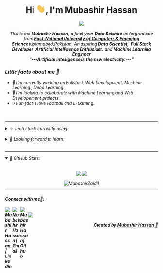 <h1 align="center">Hi <img src="https://raw.githubusercontent.com/ABSphreak/ABSphreak/master/gifs/Hi.gif" width="30px">, I'm Mubashir Hassan</h1>
<p align="center">
  <a href="https://github.com/Ratheshan03/readme-typing-svg"><img src="https://readme-typing-svg.herokuapp.com?lines=Data+Science+Undergraduate;Full+Stack+Developer;Machine+Learning+Engineer;DS%20|%20AI%20|%20ML%20Enthusiast;Creative+Thinker&center=true&width=500&height=50"></a>
</p>

<p align="center">
  <em>
    This is me <b>Mubashir Hassan</b>, a final year <b>Data Science</b> undergraduate from <a href="https://www.nu.edu.pk/"> <b>Fast-National University of Computers & Emerging Sciences</b>,Islamabad,Pakistan</a>.
    An aspiring <b>Data Scientist,</b>&nbsp; <b>Full Stack Developer</b>&nbsp; <b> Artificial Intelligence Enthusiast.</b> and <b> Machine Learning Engineer </b> 
  <br>
  <b><i>"---Artificial intelligence is the new electricity.---"</i></b>
</p>

<h3>Little facts about me 🧑</h3>

- 🔭 I’m currently working on Fullstack Web Development, Machine Learning , Deep Learning.
- 👯 I’m looking to collaborate with Machine Learning and Web Developement projects.
- ⚡ Fun fact: I love Football and E-Gaming.
<br>

---

<details>
<summary>
  ✨ Tech stack currently using:
</summary>
   <br>
<code><a href="https://www.python.org/" target="_blank"><img height="30" src="https://www.vectorlogo.zone/logos/python/python-icon.svg"></a></code>
<code><a href="https://isocpp.org/" target="_blank"><img height="30" src="https://upload.wikimedia.org/wikipedia/commons/thumb/1/18/ISO_C%2B%2B_Logo.svg/1024px-ISO_C%2B%2B_Logo.svg.png" alt="C++ Logo"></a></code>
<code><a href="https://www.oracle.com/java/" target="_blank"><img height="30" src="https://www.vectorlogo.zone/logos/java/java-icon.svg"></a></code>
<code><a href="https://www.javascript.com/" target="_blank"><img height="30" src="https://raw.githubusercontent.com/devicons/devicon/master/icons/javascript/javascript-plain.svg"></a></code>
<code><a href="https://reactjs.org/" target="_blank"><img height="30" src="https://www.vectorlogo.zone/logos/reactjs/reactjs-icon.svg"></a></code>
<code><a href="https://nextjs.org/" target="_blank"><img height="30" src="https://upload.wikimedia.org/wikipedia/commons/thumb/1/10/Cib-next-js_%28CoreUI_Icons_v1.0.0%29.svg/120px-Cib-next-js_%28CoreUI_Icons_v1.0.0%29.svg.png"></a></code>
<code><a href="https://www.w3schools.com/html/" target="_blank"><img height="30" src="https://www.vectorlogo.zone/logos/w3_html5/w3_html5-icon.svg"></a></code>
<code><a href="https://www.w3schools.com/css/" target="_blank"><img height="30" src="https://raw.githubusercontent.com/devicons/devicon/master/icons/css3/css3-original.svg"></a></code>
<code><a href="https://nodejs.org/en/" target="_blank"><img height="30" src="https://www.vectorlogo.zone/logos/nodejs/nodejs-icon.svg"></a></code>
<code><a href="https://git-scm.com/" target="_blank"><img height="30" src="https://www.vectorlogo.zone/logos/git-scm/git-scm-icon.svg"></a></code>
<code><a href="https://www.json.org/" target="_blank"><img height="30" src="https://www.vectorlogo.zone/logos/json/json-icon.svg"></a></code>
<code><a href="https://colab.research.google.com/" target="_blank"><img height="30" src="https://colab.research.google.com/img/colab_favicon_256px.png"></a></code>
<code><a href="https://www.tensorflow.org/" target="_blank"><img height="30" src="https://www.vectorlogo.zone/logos/tensorflow/tensorflow-icon.svg"></a></code>
<code><a href="https://pytorch.org/" target="_blank"><img height="30" src="https://www.vectorlogo.zone/logos/pytorch/pytorch-icon.svg"></a></code>
<code> <a href="https://spark.apache.org/" target="_blank"><img height="30" src="https://www.vectorlogo.zone/logos/apache_spark/apache_spark-icon.svg" alt="Apache Spark Logo"></a></code>
<code> <a href="https://kafka.apache.org/" target="_blank"><img height="30" src="https://www.vectorlogo.zone/logos/apache_kafka/apache_kafka-icon.svg" alt="Apache Kafka Logo" ></a></code>
<code> <a href="https://hadoop.apache.org/" target="_blank"><img height="30" src="https://www.vectorlogo.zone/logos/apache_hadoop/apache_hadoop-icon.svg" alt="Apache Hadoop Logo" ></a></code>
<code><a href="https://azure.microsoft.com/en-us/" target="_blank"><img height="30" src="https://www.vectorlogo.zone/logos/microsoft_azure/microsoft_azure-icon.svg"></a></code>
<code><a href="https://cloud.google.com/" target="_blank"><img height="30" src="https://www.vectorlogo.zone/logos/google_cloud/google_cloud-icon.svg"></a></code>
<code><a href="https://opencv.org/" target="_blank"><img height="30" src="https://www.vectorlogo.zone/logos/opencv/opencv-icon.svg"></a></code>
<code><a href="https://aws.amazon.com/" target="_blank"><img height="30" src="https://www.vectorlogo.zone/logos/amazon_aws/amazon_aws-icon.svg"></a></code>
<code><a href="https://d3js.org/" target="_blank"><img height="30" src="https://www.vectorlogo.zone/logos/d3js/d3js-icon.svg" alt="D3.js Logo" ></a></code>
</details>
<br>

<details>
<summary>
  🌱 Looking forward to learn:
</summary>
   <br>
<code><a href="https://analytics.google.com/" target="_blank"><img height="30" src="https://www.vectorlogo.zone/logos/google_analytics/google_analytics-icon.svg"></a></code>
<code><a href="https://opencv.org/" target="_blank"><img height="30" src="https://www.vectorlogo.zone/logos/opencv/opencv-icon.svg"></a></code>
<code><a href="https://aws.amazon.com/" target="_blank"><img height="30" src="https://www.vectorlogo.zone/logos/amazon_aws/amazon_aws-icon.svg"></a></code>
</details>
<br>

---

<details open="">
<summary>
 📔 GitHub Stats:
</summary>
<br>
<p align="center">
  <a href="https://github.com/MubashirZaidi1">
    <img align="center"  height="175px" src="https://github-readme-stats.vercel.app/api?username=MubashirZaidi1&show_icons=true&hide_border=true&title_color=94b4a4&amp&icon_color=FFFFFF&amp&text_color=FFFFFF&amp&bg_color=000000&count_private=true&include_all_commits=true"/>
  </a>
  <a href="https://github.com/MubashirZaidi1">
    <img align="center" height="175px"  src="https://github-readme-stats.vercel.app/api/top-langs/?username=MubashirZaidi1&text_color=FFFFFF&bg_color=000000&title_color=94b4a4&langs_count=15&layout=compact&hide_border=true" />
  </a>
</p>
  <p align="center"><img align="center" src="https://github-readme-streak-stats.herokuapp.com/?user=MubashirZaidi1&text_color=FFFFFF&bg_color=000000&title_color=94b4a4&langs_count=15&layout=compact&hide_border=true" alt="MubashirZaidi1" /></p>
</details>

---

<h4> Connect with me🤝: <h4>
  </hr>
  <a href="https://www.linkedin.com/in/mubashir-hassan-426b831b0/">
   <img align="left" alt=" Mubashir Hassan | Linkedin" width="24px" src="https://www.vectorlogo.zone/logos/linkedin/linkedin-icon.svg" />
  </a>
  <a href="mailto:mobizaidi123@gmail.com">
    <img align="left" alt="Mubashir Hassan | Gmail" width="26px" src="https://www.vectorlogo.zone/logos/gmail/gmail-icon.svg" />
  </a>
   <a href="https://github.com/MubashirZaidi1">
    <img align="left" alt="Mubashir Hassan| Github" width="26px" src="https://www.vectorlogo.zone/logos/github/github-tile.svg" />
  </a>
  <br>
<code><a href="https://visitorbadge.io/status?path=https%3A%2F%2Fgithub.com%2FMubashirZaidi1"><img src="https://api.visitorbadge.io/api/visitors?path=https%3A%2F%2Fgithub.com%2FMubashirZaidi1&label=Visitors%20Today&countColor=%23ff8a65" /></a> </code>
<p align="right" > Created by <a href="https://github.com/MubashirZaidi1">Mubashir Hassan  🚀 </a></p>
